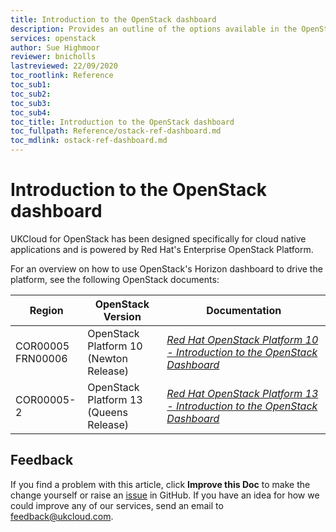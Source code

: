 ```yaml
---
title: Introduction to the OpenStack dashboard
description: Provides an outline of the options available in the OpenStack dashboard user interface used to drive UKCloud for Openstack
services: openstack
author: Sue Highmoor
reviewer: bnicholls
lastreviewed: 22/09/2020
toc_rootlink: Reference
toc_sub1:
toc_sub2:
toc_sub3:
toc_sub4:
toc_title: Introduction to the OpenStack dashboard
toc_fullpath: Reference/ostack-ref-dashboard.md
toc_mdlink: ostack-ref-dashboard.md
---
```


# Introduction to the OpenStack dashboard

UKCloud for OpenStack has been designed specifically for cloud native applications and is powered by Red Hat's Enterprise OpenStack Platform.

For an overview on how to use OpenStack's Horizon dashboard to drive the platform, see the following OpenStack documents:


| Region              | OpenStack Version                      | Documentation |
|---------------------|----------------------------------------|---------------|
| COR00005 <BR> FRN00006 | OpenStack Platform 10 <BR> (Newton Release) | [*Red Hat OpenStack Platform 10 - Introduction to the OpenStack Dashboard*](https://access.redhat.com/documentation/en-us/red_hat_openstack_platform/10/pdf/introduction_to_the_openstack_dashboard/Red_Hat_OpenStack_Platform-10-Introduction_to_the_OpenStack_Dashboard-en-US.pdf) |
| COR00005-2 | OpenStack Platform 13 <BR> (Queens Release) | [*Red Hat OpenStack Platform 13 - Introduction to the OpenStack Dashboard* ](https://access.redhat.com/documentation/en-us/red_hat_openstack_platform/13/pdf/introduction_to_the_openstack_dashboard/Red_Hat_OpenStack_Platform-13-Introduction_to_the_OpenStack_Dashboard-en-US.pdf) |

## Feedback

If you find a problem with this article, click **Improve this Doc** to make the change yourself or raise an [issue](https://github.com/UKCloud/documentation/issues) in GitHub. If you have an idea for how we could improve any of our services, send an email to <feedback@ukcloud.com>.

